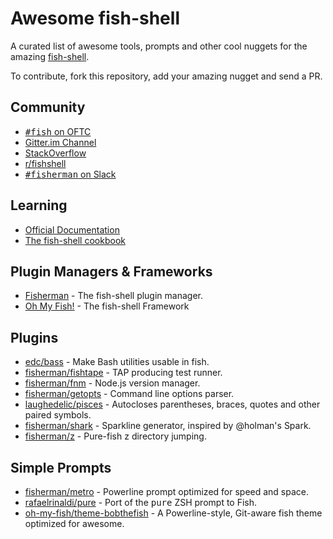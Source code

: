 # Awesome fish-shell

A curated list of awesome tools, prompts and other cool nuggets for the amazing [fish-shell](https://github.com/fish-shell/fish-shell).

To contribute, fork this repository, add your amazing nugget and send a PR.

## Community

* [<samp>#fish</samp> on OFTC](https://webchat.oftc.net/?channels=fish)
* [Gitter.im Channel](https://gitter.im/fish-shell/fish-shell)
* [StackOverflow](http://stackoverflow.com/questions/tagged/fish)
* [r/fishshell](https://www.reddit.com/r/fishshell/)
* [<samp>#fisherman</samp> on Slack](https://fisherman-wharf.herokuapp.com)

## Learning

* [Official Documentation](http://fishshell.com/docs/current/index.html)
* [The fish-shell cookbook](https://github.com/jorgebucaran/fish-shell-cookbook)

## Plugin Managers & Frameworks

* [Fisherman](https://github.com/fisherman/fisherman) - The fish-shell plugin manager.
* [Oh My Fish!](https://github.com/oh-my-fish/oh-my-fish) - The fish-shell Framework

## Plugins

* [edc/bass](https://github.com/edc/bass) - Make Bash utilities usable in fish.
* [fisherman/fishtape](https://github.com/fisherman/fishtape) - TAP producing test runner.
* [fisherman/fnm](https://github.com/fisherman/fnm) - Node.js version manager.
* [fisherman/getopts](https://github.com/fisherman/getopts) - Command line options parser.
* [laughedelic/pisces](https://github.com/laughedelic/pisces) - Autocloses parentheses, braces, quotes and other paired symbols.
* [fisherman/shark](https://github.com/fisherman/shark) - Sparkline generator, inspired by @holman's Spark.
* [fisherman/z](https://github.com/fisherman/z) - Pure-fish z directory jumping.

## Simple Prompts

* [fisherman/metro](https://github.com/fisherman/metro) - Powerline prompt optimized for speed and space.
* [rafaelrinaldi/pure](https://github.com/rafaelrinaldi/pure) - Port of the <samp>pure</samp> ZSH prompt to Fish.
* [oh-my-fish/theme-bobthefish](https://github.com/oh-my-fish/theme-bobthefish) - A Powerline-style, Git-aware fish theme optimized for awesome.
